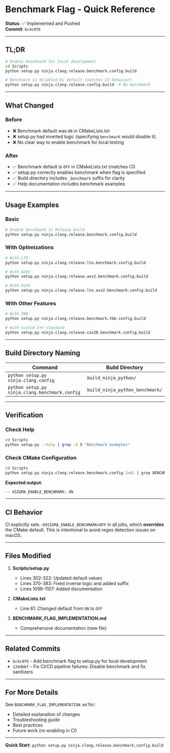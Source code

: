 # Benchmark Flag - Quick Reference

**Status**: ✅ Implemented and Pushed  
**Commit**: `6c4c9f6`

---

## TL;DR

```bash
# Enable benchmark for local development
cd Scripts
python setup.py ninja.clang.release.benchmark.config.build

# Benchmark is disabled by default (matches CI behavior)
python setup.py ninja.clang.release.config.build  # No benchmark
```

---

## What Changed

### Before
- ❌ Benchmark default was `ON` in CMakeLists.txt
- ❌ setup.py had inverted logic (specifying `benchmark` would disable it)
- ❌ No clear way to enable benchmark for local testing

### After
- ✅ Benchmark default is `OFF` in CMakeLists.txt (matches CI)
- ✅ setup.py correctly enables benchmark when flag is specified
- ✅ Build directory includes `_benchmark` suffix for clarity
- ✅ Help documentation includes benchmark examples

---

## Usage Examples

### Basic
```bash
# Enable benchmark in Release build
python setup.py ninja.clang.release.benchmark.config.build
```

### With Optimizations
```bash
# With LTO
python setup.py ninja.clang.release.lto.benchmark.config.build

# With AVX2
python setup.py ninja.clang.release.avx2.benchmark.config.build

# With both
python setup.py ninja.clang.release.lto.avx2.benchmark.config.build
```

### With Other Features
```bash
# With TBB
python setup.py ninja.clang.release.benchmark.tbb.config.build

# With custom C++ standard
python setup.py ninja.clang.release.cxx20.benchmark.config.build
```

---

## Build Directory Naming

| Command | Build Directory |
|---------|----------------|
| `python setup.py ninja.clang.config` | `build_ninja_python/` |
| `python setup.py ninja.clang.benchmark.config` | `build_ninja_python_benchmark/` |

---

## Verification

### Check Help
```bash
cd Scripts
python setup.py --help | grep -A 5 "Benchmark examples"
```

### Check CMake Configuration
```bash
cd Scripts
python setup.py ninja.clang.release.benchmark.config 2>&1 | grep BENCHMARK
```

**Expected output**:
```
-- XSIGMA_ENABLE_BENCHMARK: ON
```

---

## CI Behavior

CI explicitly sets `-DXSIGMA_ENABLE_BENCHMARK=OFF` in all jobs, which **overrides** the CMake default. This is intentional to avoid regex detection issues on macOS.

---

## Files Modified

1. **Scripts/setup.py**
   - Lines 302-322: Updated default values
   - Lines 370-383: Fixed inverse logic and added suffix
   - Lines 1098-1107: Added documentation

2. **CMakeLists.txt**
   - Line 61: Changed default from `ON` to `OFF`

3. **BENCHMARK_FLAG_IMPLEMENTATION.md**
   - Comprehensive documentation (new file)

---

## Related Commits

- `6c4c9f6` - Add benchmark flag to setup.py for local development
- `124db6f` - Fix CI/CD pipeline failures: Disable benchmark and fix sanitizers

---

## For More Details

See `BENCHMARK_FLAG_IMPLEMENTATION.md` for:
- Detailed explanation of changes
- Troubleshooting guide
- Best practices
- Future work (re-enabling in CI)

---

**Quick Start**: `python setup.py ninja.clang.release.benchmark.config.build`

